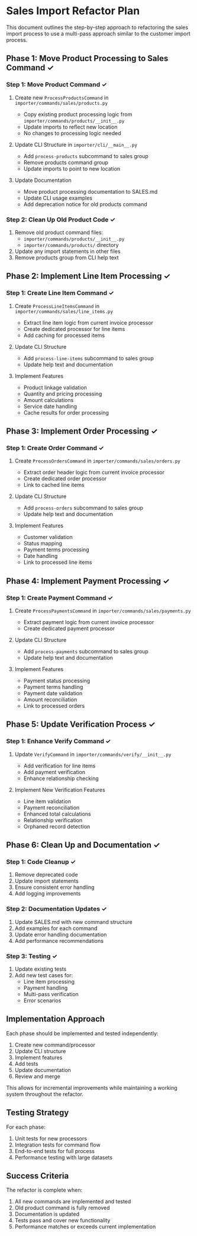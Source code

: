 # Sales Import Refactor Plan

This document outlines the step-by-step approach to refactoring the sales import process to use a multi-pass approach similar to the customer import process.

## Phase 1: Move Product Processing to Sales Command ✓

### Step 1: Move Product Command ✓
1. Create new `ProcessProductsCommand` in `importer/commands/sales/products.py`
   - Copy existing product processing logic from `importer/commands/products/__init__.py`
   - Update imports to reflect new location
   - No changes to processing logic needed

2. Update CLI Structure in `importer/cli/__main__.py`
   - Add `process-products` subcommand to sales group
   - Remove products command group
   - Update imports to point to new location

3. Update Documentation
   - Move product processing documentation to SALES.md
   - Update CLI usage examples
   - Add deprecation notice for old products command

### Step 2: Clean Up Old Product Code ✓
1. Remove old product command files:
   - `importer/commands/products/__init__.py`
   - `importer/commands/products/` directory
2. Update any import statements in other files
3. Remove products group from CLI help text

## Phase 2: Implement Line Item Processing ✓

### Step 1: Create Line Item Command ✓
1. Create `ProcessLineItemsCommand` in `importer/commands/sales/line_items.py`
   - Extract line item logic from current invoice processor
   - Create dedicated processor for line items
   - Add caching for processed items

2. Update CLI Structure
   - Add `process-line-items` subcommand to sales group
   - Update help text and documentation

3. Implement Features
   - Product linkage validation
   - Quantity and pricing processing
   - Amount calculations
   - Service date handling
   - Cache results for order processing

## Phase 3: Implement Order Processing ✓

### Step 1: Create Order Command ✓
1. Create `ProcessOrdersCommand` in `importer/commands/sales/orders.py`
   - Extract order header logic from current invoice processor
   - Create dedicated order processor
   - Link to cached line items

2. Update CLI Structure
   - Add `process-orders` subcommand to sales group
   - Update help text and documentation

3. Implement Features
   - Customer validation
   - Status mapping
   - Payment terms processing
   - Date handling
   - Link to processed line items

## Phase 4: Implement Payment Processing ✓

### Step 1: Create Payment Command ✓
1. Create `ProcessPaymentsCommand` in `importer/commands/sales/payments.py`
   - Extract payment logic from current invoice processor
   - Create dedicated payment processor

2. Update CLI Structure
   - Add `process-payments` subcommand to sales group
   - Update help text and documentation

3. Implement Features
   - Payment status processing
   - Payment terms handling
   - Payment date validation
   - Amount reconciliation
   - Link to processed orders

## Phase 5: Update Verification Process ✓

### Step 1: Enhance Verify Command ✓
1. Update `VerifyCommand` in `importer/commands/verify/__init__.py`
   - Add verification for line items
   - Add payment verification
   - Enhance relationship checking

2. Implement New Verification Features
   - Line item validation
   - Payment reconciliation
   - Enhanced total calculations
   - Relationship verification
   - Orphaned record detection

## Phase 6: Clean Up and Documentation ✓

### Step 1: Code Cleanup ✓
1. Remove deprecated code
2. Update import statements
3. Ensure consistent error handling
4. Add logging improvements

### Step 2: Documentation Updates ✓
1. Update SALES.md with new command structure
2. Add examples for each command
3. Update error handling documentation
4. Add performance recommendations

### Step 3: Testing ✓
1. Update existing tests
2. Add new test cases for:
   - Line item processing
   - Payment handling
   - Multi-pass verification
   - Error scenarios

## Implementation Approach

Each phase should be implemented and tested independently:

1. Create new command/processor
2. Update CLI structure
3. Implement features
4. Add tests
5. Update documentation
6. Review and merge

This allows for incremental improvements while maintaining a working system throughout the refactor.

## Testing Strategy

For each phase:
1. Unit tests for new processors
2. Integration tests for command flow
3. End-to-end tests for full process
4. Performance testing with large datasets

## Success Criteria

The refactor is complete when:
1. All new commands are implemented and tested
2. Old product command is fully removed
3. Documentation is updated
4. Tests pass and cover new functionality
5. Performance matches or exceeds current implementation
